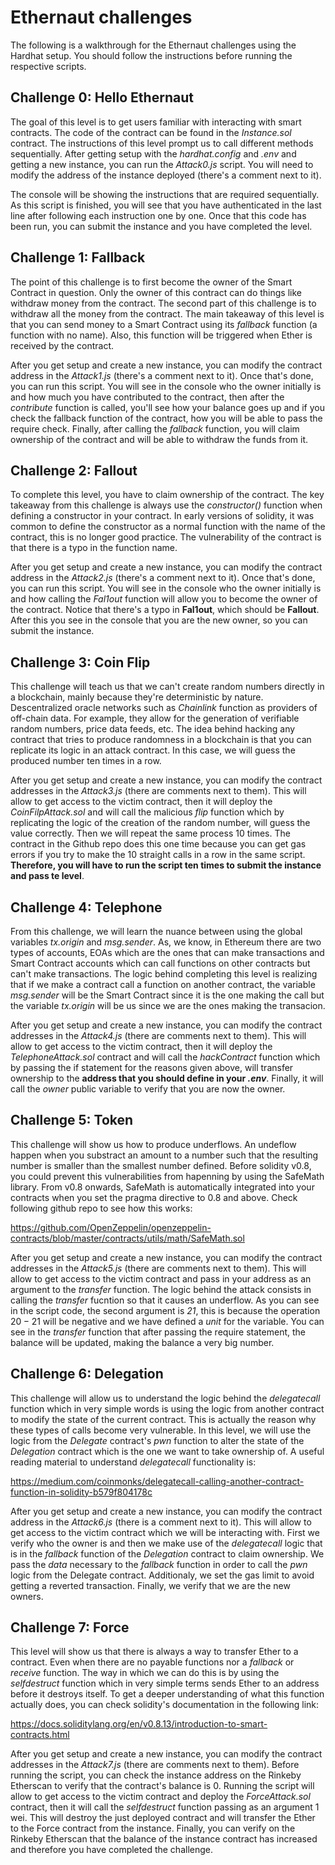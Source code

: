 # Ethernaut challenges

The following is a walkthrough for the Ethernaut challenges using the Hardhat setup. You should follow the instructions before running the respective scripts.

## Challenge 0: Hello Ethernaut

The goal of this level is to get users familiar with interacting with smart contracts. The code of the contract can be found in the _Instance.sol_ contract. The instructions of this level prompt us to call different methods sequentially. After getting setup with the _hardhat.config_ and _.env_ and getting a new instance, you can run the _Attack0.js_ script. You will need to modify the address of the instance deployed (there's a comment next to it).

The console will be showing the instructions that are required sequentially. As this script is finished, you will see that you have authenticated in the last line after following each instruction one by one. Once that this code has been run, you can submit the instance and you have completed the level.

## Challenge 1: Fallback

The point of this challenge is to first become the owner of the Smart Contract in question. Only the owner of this contract can do things like withdraw money from the contract. The second part of this challenge is to withdraw all the money from the contract. The main takeaway of this level is that you can send money to a Smart Contract using its _fallback_ function (a function with no name). Also, this function will be triggered when Ether is received by the contract.

After you get setup and create a new instance, you can modify the contract address in the _Attack1.js_ (there's a comment next to it). Once that's done, you can run this script. You will see in the console who the owner initially is and how much you have contributed to the contract, then after the _contribute_ function is called, you'll see how your balance goes up and if you check the fallback function of the contract, how you will be able to pass the require check. Finally, after calling the _fallback_ function, you will claim ownership of the contract and will be able to withdraw the funds from it.

## Challenge 2: Fallout

To complete this level, you have to claim ownership of the contract. The key takeaway from this challenge is always use the _constructor()_ function when defining a constructor in your contract. In early versions of solidity, it was common to define the constructor as a normal function with the name of the contract, this is no longer good practice. The vulnerability of the contract is that there is a typo in the function name.

After you get setup and create a new instance, you can modify the contract address in the _Attack2.js_ (there's a comment next to it). Once that's done, you can run this script. You will see in the console who the owner initially is and how calling the _Fal1out_ function will allow you to become the owner of the contract. Notice that there's a typo in **Fal1out**, which should be **Fallout**. After this you see in the console that you are the new owner, so you can submit the instance.

## Challenge 3: Coin Flip

This challenge will teach us that we can't create random numbers directly in a blockchain, mainly because they're deterministic by nature. Descentralized oracle networks such as _Chainlink_ function as providers of off-chain data. For example, they allow for the generation of verifiable random numbers, price data feeds, etc. The idea behind hacking any contract that tries to produce randomness in a blockchain is that you can replicate its logic in an attack contract. In this case, we will guess the produced number ten times in a row.

After you get setup and create a new instance, you can modify the contract addresses in the _Attack3.js_ (there are comments next to them). This will allow to get access to the victim contract, then it will deploy the _CoinFilpAttack.sol_ and will call the malicious _flip_ function which by replicating the logic of the creation of the random number, will guess the value correctly. Then we will repeat the same process 10 times. The contract in the Github repo does this one time because you can get gas errors if you try to make the 10 straight calls in a row in the same script. **Therefore, you will have to run the script ten times to submit the instance and pass te level**.

## Challenge 4: Telephone

From this challenge, we will learn the nuance between using the global variables _tx.origin_ and _msg.sender_. As, we know, in Ethereum there are two types of accounts, EOAs which are the ones that can make transactions and Smart Contract accounts which can call functions on other contracts but can't make transactions. The logic behind completing this level is realizing that if we make a contract call a function on another contract, the variable _msg.sender_ will be the Smart Contract since it is the one making the call but the variable _tx.origin_ will be us since we are the ones making the transacion.

After you get setup and create a new instance, you can modify the contract addresses in the _Attack4.js_ (there are comments next to them). This will allow to get access to the victim contract, then it will deploy the _TelephoneAttack.sol_ contract and will call the _hackContract_ function which by passing the if statement for the reasons given above, will transfer ownership to the **address that you should define in your _.env_**. Finally, it will call the _owner_ public variable to verify that you are now the owner.

## Challenge 5: Token

This challenge will show us how to produce underflows. An undeflow happen when you substract an amount to a number such that the resulting number is smaller than the smallest number defined. Before solidity v0.8, you could prevent this vulnerabilities from hapenning by using the SafeMath library. From v0.8 onwards, SafeMath is automatically integrated into your contracts when you set the pragma directive to 0.8 and above. Check following github repo to see how this works:

https://github.com/OpenZeppelin/openzeppelin-contracts/blob/master/contracts/utils/math/SafeMath.sol

After you get setup and create a new instance, you can modify the contract addresses in the _Attack5.js_ (there are comments next to them). This will allow to get access to the victim contract and pass in your address as an argument to the _transfer_ function. The logic behind the attack consists in calling the _transfer_ fucntion so that it causes an underflow. As you can see in the script code, the second argument is _21_, this is because the operation $20-21$ will be negative and we have defined a _unit_ for the variable. You can see in the _transfer_ function that after passing the require statement, the balance will be updated, making the balance a very big number.

## Challenge 6: Delegation

This challenge will allow us to understand the logic behind the _delegatecall_ function which in very simple words is using the logic from another contract to modify the state of the current contract. This is actually the reason why these types of calls become very vulnerable. In this level, we will use the logic from the _Delegate_ contract's _pwn_ function to alter the state of the _Delegation_ contract which is the one we want to take ownership of. A useful reading material to understand _delegatecall_ functionality is:

https://medium.com/coinmonks/delegatecall-calling-another-contract-function-in-solidity-b579f804178c

After you get setup and create a new instance, you can modify the contract address in the _Attack6.js_ (there is a comment next to it). This will allow to get access to the victim contract which we will be interacting with. First we verify who the owner is and then we make use of the _delegatecall_ logic that is in the _fallback_ function of the _Delegation_ contract to claim ownership. We pass the _data_ necessary to the _fallback_ function in order to call the _pwn_ logic from the Delegate contract. Additionaly, we set the gas limit to avoid getting a reverted transaction. Finally, we verify that we are the new owners.

## Challenge 7: Force

This level will show us that there is always a way to transfer Ether to a contract. Even when there are no payable functions nor a _fallback_ or _receive_ function. The way in which we can do this is by using the _selfdestruct_ function which in very simple terms sends Ether to an address before it destroys itself. To get a deeper understanding of what this function actually does, you can check solidity's documentation in the following link:

https://docs.soliditylang.org/en/v0.8.13/introduction-to-smart-contracts.html

After you get setup and create a new instance, you can modify the contract addresses in the _Attack7.js_ (there are comments next to them). Before running the script, you can check the instance address on the Rinkeby Etherscan to verify that the contract's balance is 0. Running the script will allow to get access to the victim contract and deploy the _ForceAttack.sol_ contract, then it will call the _selfdestruct_ function passing as an argument 1 wei. This will destroy the just deployed contract and will transfer the Ether to the Force contract from the instance. Finally, you can verify on the Rinkeby Etherscan that the balance of the instance contract has increased and therefore you have completed the challenge.
